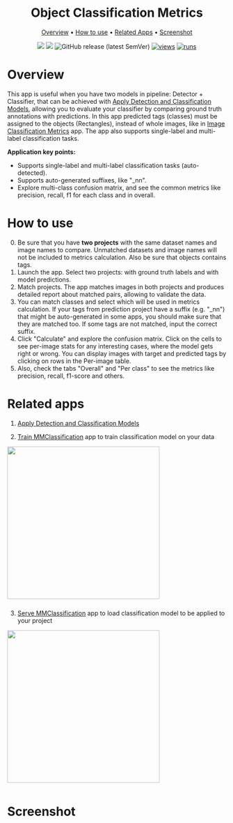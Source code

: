 <div align="center" markdown>

<img src="" />


# Object Classification Metrics

<p align="center">
  <a href="#Overview">Overview</a> •
  <a href="#How-to-Use">How to use</a> •
  <a href="#Related-Apps">Related Apps</a> •
  <a href="#Screenshot">Screenshot</a>
</p>

[![](https://img.shields.io/badge/supervisely-ecosystem-brightgreen)](https://ecosystem.supervise.ly/apps/supervisely-ecosystem/)
[![](https://img.shields.io/badge/slack-chat-green.svg?logo=slack)](https://supervise.ly/slack)
![GitHub release (latest SemVer)](https://img.shields.io/github/v/release/supervisely-ecosystem/)
[![views](https://app.supervise.ly/img/badges/views/supervisely-ecosystem/.png)](https://supervise.ly)
[![runs](https://app.supervise.ly/img/badges/runs/supervisely-ecosystem/.png)](https://supervise.ly)

</div>

# Overview
This app is useful when you have two models in pipeline: Detector + Classifier, that can be achieved with [Apply Detection and Classification Models](https://ecosystem.supervisely.com/apps/apply-det-and-cls-models-to-project), allowing you to evaluate your classifier by comparing ground truth annotations with predictions. In this app predicted tags (classes) must be assigned to the objects (Rectangles), instead of whole images, like in [Image Classification Metrics](https://ecosystem.supervisely.com/apps/classification-metrics) app. The app also supports single-label and multi-label classification tasks.

**Application key points:**

- Supports single-label and multi-label classification tasks (auto-detected).
- Supports auto-generated suffixes, like "_nn".
- Explore multi-class confusion matrix, and see the common metrics like precision, recall, f1 for each class and in overall.

# How to use
0. Be sure that you have **two projects** with the same dataset names and image names to compare. Unmatched datasets and image names will not be included to metrics calculation. Also be sure that objects contains tags.
1. Launch the app. Select two projects: with ground truth labels and with model predictions.
2. Match projects. The app matches images in both projects and produces detailed report about matched pairs, allowing to validate the data.
3. You can match classes and select which will be used in metrics calculation. If your tags from prediction project have a suffix (e.g. "_nn") that might be auto-generated in some apps, you should make sure that they are matched too. If some tags are not matched, input the correct suffix.
4. Click "Calculate" and explore the confusion matrix. Click on the cells to see per-image stats for any interesting cases, where the model gets right or wrong. You can display images with target and predicted tags by clicking on rows in the Per-image table.
5. Also, check the tabs "Overall" and "Per class" to see the metrics like precision, recall, f1-score and others.


# Related apps

1. [Apply Detection and Classification Models](https://ecosystem.supervisely.com/apps/apply-det-and-cls-models-to-project)

2. [Train MMClassification](https://ecosystem.supervise.ly/apps/supervisely-ecosystem/mmclassification/supervisely/train) app to train classification model on your data 
<img data-key="sly-module-link" data-module-slug="supervisely-ecosystem/mmclassification/supervisely/train" src="https://i.imgur.com/mXG6njU.png" width="350px" style='padding-bottom: 10px'/>

3. [Serve MMClassification](https://ecosystem.supervise.ly/apps/supervisely-ecosystem/mmclassification/supervisely/serve) app to load classification model to be applied to your project
<img data-key="sly-module-link" data-module-slug="supervisely-ecosystem/mmclassification/supervisely/serve" src="https://i.imgur.com/CU8XHdQ.png" width="350px" style='padding-bottom: 10px'/>

# Screenshot

<img src="" />

